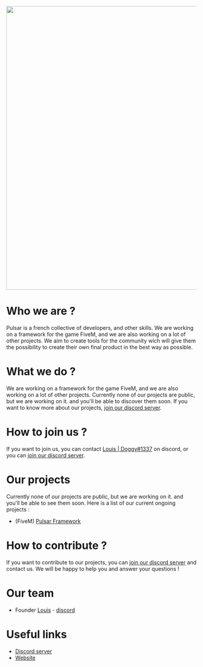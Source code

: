 <p align-center="center">
    <img src="https://media.discordapp.net/attachments/1069542546918879252/1070997161539547176/plr-latest-transparent-bg-soft.png" width="750" />
</p>

# Who we are ?

Pulsar is a french collective of developers, and other skills. We are working on a framework for the game FiveM, and we are also working on a lot of other projects.
We aim to create tools for the community wich will give them the possibility to create their own final product in the best way as possible.

# What we do ?

We are working on a framework for the game FiveM, and we are also working on a lot of other projects. Currently none of our projects are public, but we are working on it. and you'll be able to discover them soon. If you want to know more about our projects, [join our discord server](http://join.pulsar-framework.com).

# How to join us ?

If you want to join us, you can contact [Louis | Doggy#1337](https://discordapp.com/users/219536752543531018) on discord, or you can [join our discord server](http://join.pulsar-framework.com).

# Our projects

Currently none of our projects are public, but we are working on it. and you'll be able to see them soon. Here is a list of our current ongoing projects :
- (FiveM) [Pulsar Framework](https://github.com/pulsar-framework/pulsar-framework)

<!-- We got also other project in mind, but we are not working on them yet. Here is a list of our future projects :
- (FiveM) Pulsar Administration
- (FiveM) Pulsar Inventory
- (FiveM) Pulsar Houses
- (FiveM) Pulsar Shops
- (FiveM) Pulsar Bank -->

# How to contribute ?

If you want to contribute to our projects, you can [join our discord server](http://join.pulsar-framework.com) and contact us. We will be happy to help you and answer your questions !

# Our team

- Founder [Louis](https://github.com/grdlo) - [discord](https://discordapp.com/users/219536752543531018)
<!-- - Co-Founder [Pablo](https://github.com/PabloCodingg) - [discord](https://discordapp.com/users/590776340920139787) -->

# Useful links

- [Discord server](http://join.pulsar-framework.com)
- [Website](https://pulsar-framework.com)
